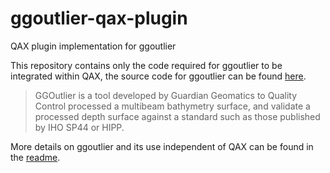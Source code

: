 # ggoutlier-qax-plugin
QAX plugin implementation for ggoutlier

This repository contains only the code required for ggoutlier to be integrated within QAX, the source code for ggoutlier can be found [here](https://github.com/pktrigg/ggoutlier).

> GGOutlier is a tool developed by Guardian Geomatics to Quality Control processed a multibeam bathymetry surface, and validate a processed depth surface against a standard such as those published by IHO SP44 or HIPP.

More details on ggoutlier and its use independent of QAX can be found in the [readme](https://github.com/pktrigg/ggoutlier/blob/main/README.md).



